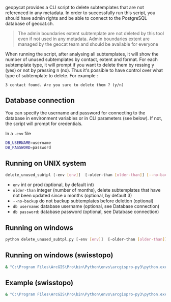 geopycat provides a CLI script to delete subtemplates that are not referenced in any metadata. In order to successfully
run this script, you should have admin rights and be able to connect to the PostgreSQL database of geocat.ch.

> The admin boundaries extent subtemplate are not deleted by this tool even if not used in any metadata. Admin boundaries extent are managed by the geocat team and should be available for everyone

When running the script, after analysing all subtemplates, it will show the number of unused subtemplates by contact, extent and format. For each subtemplate type, it will prompt if you want to delete them by ressing y (yes) or not by pressing n (no). Thus it's possible to have control over what type of subtemplate to delete. For example :

```console
3 contact found. Are you sure to delete them ? (y/n)
```

## Database connection
You can specify the username and password for connecting to the database in environment variables or in CLI parameters (see below).
If not, the script will prompt for credentials.

In a `.env` file
```bash
DB_USERNAME=username
DB_PASSWORD=password
```

## Running on UNIX system
```bash
delete_unused_subtpl [-env [env]]  [-older-than [older-than]] [--no-backup] [-db-user [database username]] [-db-password [database password]]
```

* `env` int or prod (optional, by default int)
* `older-than` integer (number of months), delete subtemplates that have not been updated since x months (optional, by default 3)
* `--no-backup` do not backup subtemplates before deletion (optional)
* `db username`: database username (optional, see Database connection)
* `db password`: database password (optional, see Database connection)

## Running on windows
```bash
python delete_unused_subtpl.py [-env [env]]  [-older-than [older-than]] [--no-backup] [-db-user [database username]] [-db-password [database password]]
```
## Running on windows (swisstopo)
```bash
& "C:\Program Files\ArcGIS\Pro\bin\Python\envs\arcgispro-py3\python.exe" "C:\Program Files\ArcGIS\Pro\bin\Python\envs\arcgispro-py3\scripts\delete_unused_subtpl.py" [-env [env]]  [-older-than [older-than]] [--no-backup] [-db-user [database username]] [-db-password [database password]]
```
## Example (swisstopo)
```bash
& "C:\Program Files\ArcGIS\Pro\bin\Python\envs\arcgispro-py3\python.exe" "C:\Program Files\ArcGIS\Pro\bin\Python\envs\arcgispro-py3\scripts\delete_unused_subtpl.py" -env prod  -older-than 3
```